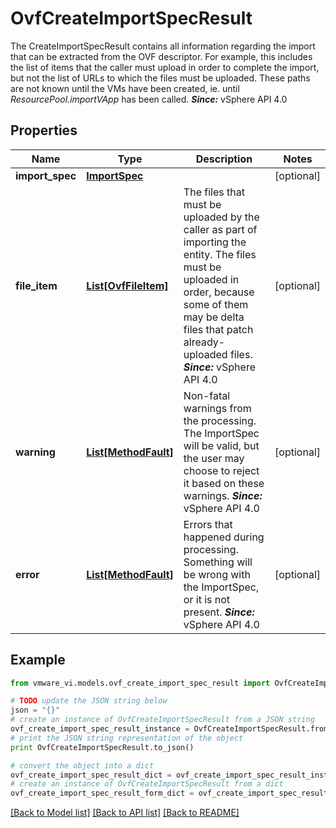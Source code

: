 # OvfCreateImportSpecResult

The CreateImportSpecResult contains all information regarding the import that can be extracted from the OVF descriptor.  For example, this includes the list of items that the caller must upload in order to complete the import, but not the list of URLs to which the files must be uploaded. These paths are not known until the VMs have been created, ie. until *ResourcePool.importVApp* has been called.  ***Since:*** vSphere API 4.0 

## Properties
Name | Type | Description | Notes
------------ | ------------- | ------------- | -------------
**import_spec** | [**ImportSpec**](ImportSpec.md) |  | [optional] 
**file_item** | [**List[OvfFileItem]**](OvfFileItem.md) | The files that must be uploaded by the caller as part of importing the entity.  The files must be uploaded in order, because some of them may be delta files that patch already-uploaded files.  ***Since:*** vSphere API 4.0  | [optional] 
**warning** | [**List[MethodFault]**](MethodFault.md) | Non-fatal warnings from the processing.  The ImportSpec will be valid, but the user may choose to reject it based on these warnings.  ***Since:*** vSphere API 4.0  | [optional] 
**error** | [**List[MethodFault]**](MethodFault.md) | Errors that happened during processing.  Something will be wrong with the ImportSpec, or it is not present.  ***Since:*** vSphere API 4.0  | [optional] 

## Example

```python
from vmware_vi.models.ovf_create_import_spec_result import OvfCreateImportSpecResult

# TODO update the JSON string below
json = "{}"
# create an instance of OvfCreateImportSpecResult from a JSON string
ovf_create_import_spec_result_instance = OvfCreateImportSpecResult.from_json(json)
# print the JSON string representation of the object
print OvfCreateImportSpecResult.to_json()

# convert the object into a dict
ovf_create_import_spec_result_dict = ovf_create_import_spec_result_instance.to_dict()
# create an instance of OvfCreateImportSpecResult from a dict
ovf_create_import_spec_result_form_dict = ovf_create_import_spec_result.from_dict(ovf_create_import_spec_result_dict)
```
[[Back to Model list]](../README.md#documentation-for-models) [[Back to API list]](../README.md#documentation-for-api-endpoints) [[Back to README]](../README.md)


